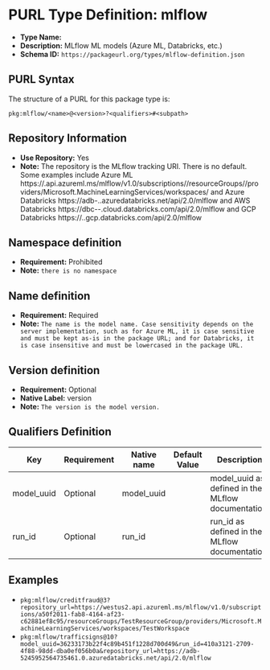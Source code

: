 <!--  NOTE: Auto-generated from the JSON PURL type definition.
Do not manually edit this file. Edit the JSON type definition instead. -->

# PURL Type Definition: mlflow

- **Type Name:** 
- **Description:** MLflow ML models (Azure ML, Databricks, etc.)
- **Schema ID:** `https://packageurl.org/types/mlflow-definition.json`

## PURL Syntax

The structure of a PURL for this package type is:

    pkg:mlflow/<name>@<version>?<qualifiers>#<subpath>

## Repository Information

- **Use Repository:** Yes
- **Note:** The repository is the MLflow tracking URI. There is no default. Some examples include Azure ML https://<region>.api.azureml.ms/mlflow/v1.0/subscriptions/<subscription-id>/resourceGroups/<resource-group-name>/providers/Microsoft.MachineLearningServices/workspaces/<workspace-name> and Azure Databricks https://adb-<numbers>.<number>.azuredatabricks.net/api/2.0/mlflow and AWS Databricks https://dbc-<alphanumeric>-<alphanumeric>.cloud.databricks.com/api/2.0/mlflow and GCP Databricks https://<numbers>.<number>.gcp.databricks.com/api/2.0/mlflow

## Namespace definition

- **Requirement:** Prohibited
- **Note:** `there is no namespace`

## Name definition

- **Requirement:** Required
- **Note:** `The name is the model name. Case sensitivity depends on the server implementation, such as for Azure ML, it is case sensitive and must be kept as-is in the package URL; and for Databricks, it is case insensitive and must be lowercased in the package URL.`

## Version definition

- **Requirement:** Optional
- **Native Label:** version
- **Note:** `The version is the model version.`

## Qualifiers Definition

| Key  | Requirement | Native name | Default Value | Description |
|------|-------------|-------------|---------------|-------------|
| model_uuid | Optional | model_uuid |  | model_uuid as defined in the MLflow documentation. |
| run_id | Optional | run_id |  | run_id as defined in the MLflow documentation. |

## Examples

- `pkg:mlflow/creditfraud@3?repository_url=https://westus2.api.azureml.ms/mlflow/v1.0/subscriptions/a50f2011-fab8-4164-af23-c62881ef8c95/resourceGroups/TestResourceGroup/providers/Microsoft.MachineLearningServices/workspaces/TestWorkspace`
- `pkg:mlflow/trafficsigns@10?model_uuid=36233173b22f4c89b451f1228d700d49&run_id=410a3121-2709-4f88-98dd-dba0ef056b0a&repository_url=https://adb-5245952564735461.0.azuredatabricks.net/api/2.0/mlflow`
